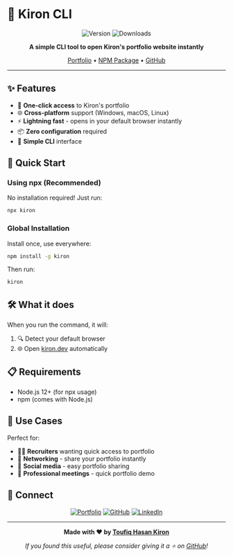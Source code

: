 # 🚀 Kiron CLI

<div align="center">

![Version](https://img.shields.io/npm/v/kiron?style=for-the-badge&color=4f46e5)
![Downloads](https://img.shields.io/npm/dt/kiron?style=for-the-badge&color=f59e0b)

**A simple CLI tool to open Kiron's portfolio website instantly**

[Portfolio](https://kiron.dev) • [NPM Package](https://www.npmjs.com/package/kiron) • [GitHub](https://github.com/kiron0/kiron)

</div>

---

## ✨ Features

- 🎯 **One-click access** to Kiron's portfolio
- 🌐 **Cross-platform** support (Windows, macOS, Linux)
- ⚡ **Lightning fast** - opens in your default browser instantly
- 📦 **Zero configuration** required
- 🔧 **Simple CLI** interface

## 🚀 Quick Start

### Using npx (Recommended)

No installation required! Just run:

```bash
npx kiron
```

### Global Installation

Install once, use everywhere:

```bash
npm install -g kiron
```

Then run:

```bash
kiron
```

## 🛠️ What it does

When you run the command, it will:

1. 🔍 Detect your default browser
2. 🌐 Open [kiron.dev](https://kiron.dev) automatically

## 📋 Requirements

- Node.js 12+ (for npx usage)
- npm (comes with Node.js)

## 🎯 Use Cases

Perfect for:

- 👨‍💼 **Recruiters** wanting quick access to portfolio
- 🤝 **Networking** - share your portfolio instantly
- 📱 **Social media** - easy portfolio sharing
- 💼 **Professional meetings** - quick portfolio demo

## 🤝 Connect

<div align="center">

[![Portfolio](https://img.shields.io/badge/Portfolio-kiron.dev-4f46e5?style=for-the-badge&logo=firefox)](https://kiron.dev)
[![GitHub](https://img.shields.io/badge/GitHub-kiron0-181717?style=for-the-badge&logo=github)](https://github.com/kiron0)
[![LinkedIn](https://img.shields.io/badge/LinkedIn-Connect-0077b5?style=for-the-badge&logo=linkedin)](https://linkedin.com/in/toufiq-hasan-kiron)

</div>

---

<div align="center">

**Made with ❤️ by [Toufiq Hasan Kiron](https://kiron.dev)**

*If you found this useful, please consider giving it a ⭐ on [GitHub](https://github.com/kiron0/kiron)!*

</div>
